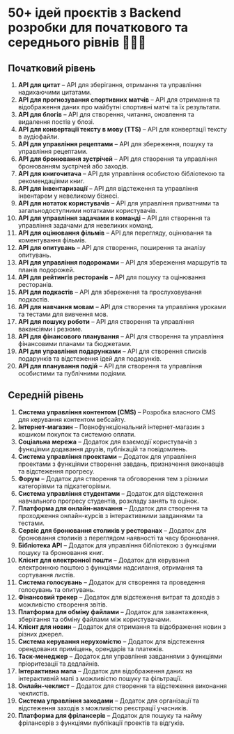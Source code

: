 # 50+ ідей проєктів з Backend розробки для початкового та середнього рівнів 🧙🏻‍♀️
## Початковий рівень

1. **API для цитат** – API для зберігання, отримання та управління надихаючими цитатами.
2. **API для прогнозування спортивних матчів** – API для отримання та відображення даних про майбутні спортивні матчі та їх результати.
3. **API для блогів** – API для створення, читання, оновлення та видалення постів у блозі.
4. **API для конвертації тексту в мову (TTS)** – API для конвертації тексту в аудіофайли.
5. **API для управління рецептами** – API для збереження, пошуку та управління рецептами.
6. **API для бронювання зустрічей** – API для створення та управління бронюванням зустрічей або заходів.
7. **API для книгочитача** – API для управління особистою бібліотекою та рекомендаціями книг.
8. **API для інвентаризації** – API для відстеження та управління інвентарем у невеликому бізнесі.
9. **API для нотаток користувачів** – API для управління приватними та загальнодоступними нотатками користувачів.
10. **API для управління задачами в команді** – API для створення та управління задачами для невеликих команд.
11. **API для оцінювання фільмів** – API для перегляду, оцінювання та коментування фільмів.
12. **API для опитувань** – API для створення, поширення та аналізу опитувань.
13. **API для управління подорожами** – API для збереження маршрутів та планів подорожей.
14. **API для рейтингів ресторанів** – API для пошуку та оцінювання ресторанів.
15. **API для подкастів** – API для збереження та прослуховування подкастів.
16. **API для навчання мовам** – API для створення та управління уроками та тестами для вивчення мов.
17. **API для пошуку роботи** – API для створення та управління вакансіями і резюме.
18. **API для фінансового планування** – API для створення та управління фінансовими планами та бюджетами.
19. **API для управління подарунками** – API для створення списків подарунків та відстеження ідей для подарунків.
20. **API для планування подій** – API для створення та управління особистими та публічними подіями.

## Середній рівень

1. **Система управління контентом (CMS)** – Розробка власного CMS для керування контентом вебсайту.
2. **Інтернет-магазин** – Повнофункціональний інтернет-магазин з кошиком покупок та системою оплати.
3. **Соціальна мережа** – Додаток для взаємодії користувачів з функціями додавання друзів, публікацій та повідомлень.
4. **Система управління проектами** – Додаток для управління проектами з функціями створення завдань, призначення виконавців та відстеження прогресу.
5. **Форум** – Додаток для створення та обговорення тем з різними категоріями та підкатегоріями.
6. **Система управління студентами** – Додаток для відстеження навчального прогресу студентів, розкладу занять та оцінок.
7. **Платформа для онлайн-навчання** – Додаток для створення та проходження онлайн-курсів з інтерактивними завданнями та тестами.
8. **Сервіс для бронювання столиків у ресторанах** – Додаток для бронювання столиків з переглядом наявності та часу бронювання.
9. **Бібліотека API** – Додаток для управління бібліотекою з функціями пошуку та бронювання книг.
10. **Клієнт для електронної пошти** – Додаток для керування електронною поштою з функціями надсилання, отримання та сортування листів.
11. **Система голосувань** – Додаток для створення та проведення голосувань та опитувань.
12. **Фінансовий трекер** – Додаток для відстеження витрат та доходів з можливістю створення звітів.
13. **Платформа для обміну файлами** – Додаток для завантаження, зберігання та обміну файлами між користувачами.
14. **Клієнт для новин** – Додаток для отримання та відображення новин з різних джерел.
15. **Система керування нерухомістю** – Додаток для відстеження орендованих приміщень, орендарів та платежів.
16. **Таск-менеджер** – Додаток для управління завданнями з функціями пріоритезації та дедлайнів.
17. **Інтерактивна мапа** – Додаток для відображення даних на інтерактивній мапі з можливістю пошуку та фільтрації.
18. **Онлайн-чеклист** – Додаток для створення та відстеження виконання чеклистів.
19. **Система управління заходами** – Додаток для організації та відстеження заходів з можливістю реєстрації учасників.
20. **Платформа для фрілансерів** – Додаток для пошуку та найму фрілансерів з функціями публікації проектів та відгуків.
